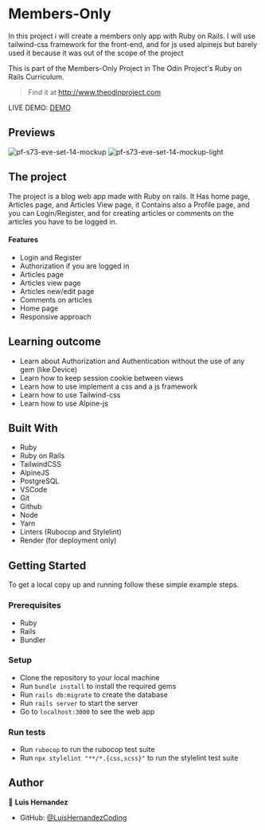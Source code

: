 # Members-Only

In this project i will create a members only app with Ruby on Rails. I will use tailwind-css framework for the front-end, and for js used alpinejs but barely used it because it was out of the scope of the project

This is part of the Members-Only Project in The Odin Project's Ruby on Rails Curriculum.

> Find it at http://www.theodinproject.com

LIVE DEMO: [DEMO](https://members-only-nk23.onrender.com)

## Previews
![pf-s73-eve-set-14-mockup](https://user-images.githubusercontent.com/112588805/205812942-8a0b342f-5f1d-4c55-bfa4-69fa301d05dd.png)
![pf-s73-eve-set-14-mockup-light](https://user-images.githubusercontent.com/112588805/205812946-83730549-ed1e-4b14-95c0-14dfd9938c37.png)

## The project

The project is a blog web app made with Ruby on rails. It Has home page, Articles page, and Articles View page, it Contains also a Profile page, and you can Login/Register, and for creating articles or comments on the articles you have to be logged in.

#### Features

- Login and Register
- Authorization if you are logged in
- Articles page
- Articles view page
- Articles new/edit page
- Comments on articles
- Home page
- Responsive approach

## Learning outcome
- Learn about Authorization and Authentication without the use of any gem (like Device)
- Learn how to keep session cookie between views
- Learn how to use implement a css and a js framework
- Learn how to use Tailwind-css
- Learn how to use Alpine-js

## Built With

- Ruby
- Ruby on Rails
- TailwindCSS
- AlpineJS
- PostgreSQL
- VSCode
- Git
- Github
- Node
- Yarn
- Linters (Rubocop and Stylelint)
- Render (for deployment only)

## Getting Started

To get a local copy up and running follow these simple example steps.

### Prerequisites

- Ruby
- Rails
- Bundler

### Setup

- Clone the repository to your local machine
- Run `bundle install` to install the required gems
- Run `rails db:migrate` to create the database
- Run `rails server` to start the server 
- Go to `localhost:3000` to see the web app

### Run tests

- Run `rubocop` to run the rubocop test suite
- Run `npx stylelint "**/*.{css,scss}"` to run the stylelint test suite

## Author

👤 **Luis Hernandez**

- GitHub: [@LuisHernandezCoding](https://github.com/LuisHernandezCoding)
